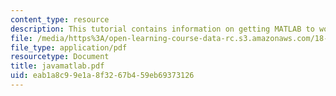```yaml
---
content_type: resource
description: This tutorial contains information on getting MATLAB to work with Java.
file: /media/https%3A/open-learning-course-data-rc.s3.amazonaws.com/18-413-error-correcting-codes-laboratory-spring-2004/eab1a8c99e1a8f3267b459eb69373126_javamatlab.pdf
file_type: application/pdf
resourcetype: Document
title: javamatlab.pdf
uid: eab1a8c9-9e1a-8f32-67b4-59eb69373126
---
```

